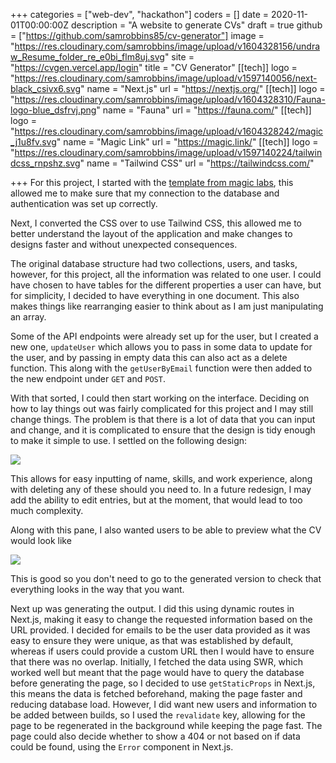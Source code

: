 +++
categories = ["web-dev", "hackathon"]
coders = []
date = 2020-11-01T00:00:00Z
description = "A website to generate CVs"
draft = true
github = ["https://github.com/samrobbins85/cv-generator"]
image = "https://res.cloudinary.com/samrobbins/image/upload/v1604328156/undraw_Resume_folder_re_e0bi_flm8uj.svg"
site = "https://cvgen.vercel.app/login"
title = "CV Generator"
[[tech]]
logo = "https://res.cloudinary.com/samrobbins/image/upload/v1597140056/next-black_csivx6.svg"
name = "Next.js"
url = "https://nextjs.org/"
[[tech]]
logo = "https://res.cloudinary.com/samrobbins/image/upload/v1604328310/Fauna-logo-blue_dsfrvj.png"
name = "Fauna"
url = "https://fauna.com/"
[[tech]]
logo = "https://res.cloudinary.com/samrobbins/image/upload/v1604328242/magic_j1u8fv.svg"
name = "Magic Link"
url = "https://magic.link/"
[[tech]]
logo = "https://res.cloudinary.com/samrobbins/image/upload/v1597140224/tailwindcss_rnpshz.svg"
name = "Tailwind CSS"
url = "https://tailwindcss.com/"

+++
For this project, I started with the [template from magic labs](https://github.com/magiclabs/example-nextjs-faunadb-todomvc), this allowed me to make sure that my connection to the database and authentication was set up correctly.

Next, I converted the CSS over to use Tailwind CSS, this allowed me to better understand the layout of the application and make changes to designs faster and without unexpected consequences.

The original database structure had two collections, users, and tasks, however, for this project, all the information was related to one user. I could have chosen to have tables for the different properties a user can have, but for simplicity, I decided to have everything in one document. This also makes things like rearranging easier to think about as I am just manipulating an array.

Some of the API endpoints were already set up for the user, but I created a new one, `updateUser` which allows you to pass in some data to update for the user, and by passing in empty data this can also act as a delete function. This along with the `getUserByEmail` function were then added to the new endpoint under `GET` and `POST`.

With that sorted, I could then start working on the interface. Deciding on how to lay things out was fairly complicated for this project and I may still change things. The problem is that there is a lot of data that you can input and change, and it is complicated to ensure that the design is tidy enough to make it simple to use. I settled on the following design:

![](https://res.cloudinary.com/samrobbins/image/upload/v1604329306/edit_cv_b6hryq.png)

This allows for easy inputting of name, skills, and work experience, along with deleting any of these should you need to. In a future redesign, I may add the ability to edit entries, but at the moment, that would lead to too much complexity.

Along with this pane, I also wanted users to be able to preview what the CV would look like

![](https://res.cloudinary.com/samrobbins/image/upload/v1604329444/preview_cv_yfjlyx.png)

This is good so you don't need to go to the generated version to check that everything looks in the way that you want.

Next up was generating the output. I did this using dynamic routes in Next.js, making it easy to change the requested information based on the URL provided. I decided for emails to be the user data provided as it was easy to ensure they were unique, as that was established by default, whereas if users could provide a custom URL then I would have to ensure that there was no overlap. Initially, I fetched the data using SWR, which worked well but meant that the page would have to query the database before generating the page, so I decided to use `getStaticProps` in Next.js, this means the data is fetched beforehand, making the page faster and reducing database load. However, I did want new users and information to be added between builds, so I used the `revalidate` key, allowing for the page to be regenerated in the background while keeping the page fast. The page could also decide whether to show a 404 or not based on if data could be found, using the `Error` component in Next.js.